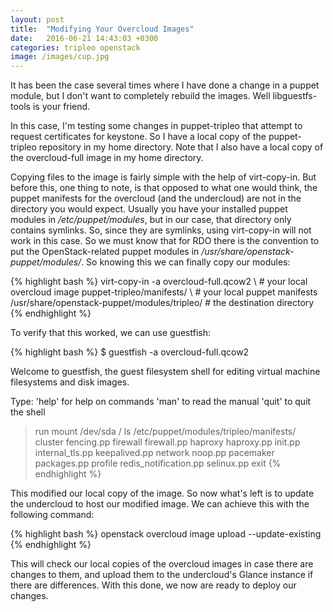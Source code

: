 ```yaml
---
layout: post
title:  "Modifying Your Overcloud Images"
date:   2016-06-21 14:43:03 +0300
categories: tripleo openstack
image: /images/cup.jpg
---
```


It has been the case several times where I have done a change in a puppet
module, but I don't want to completely rebuild the images. Well
libguestfs-tools is your friend.

In this case, I'm testing some changes in puppet-tripleo that attempt to
request certificates for keystone. So I have a local copy of the puppet-tripleo
repository in my home directory. Note that I also have a local copy of the
overcloud-full image in my home directory.

Copying files to the image is fairly simple with the help of virt-copy-in.
But before this, one thing to note, is that opposed to what one would think,
the puppet manifests for the overcloud (and the undercloud) are not in the
directory you would expect. Usually you have your installed puppet modules
in _/etc/puppet/modules_, but in our case, that directory only contains
symlinks. So, since they are symlinks, using virt-copy-in will not work in this
case. So we must know that for RDO there is the convention to put the
OpenStack-related puppet modules in _/usr/share/openstack-puppet/modules/_.
So knowing this we can finally copy our modules:

{% highlight bash %}
virt-copy-in -a overcloud-full.qcow2 \            # your local overcloud image
    puppet-tripleo/manifests/ \                   # your local puppet manifests
    /usr/share/openstack-puppet/modules/tripleo/  # the destination directory
{% endhighlight %}

To verify that this worked, we can use guestfish:

{% highlight bash %}
$ guestfish -a  overcloud-full.qcow2

Welcome to guestfish, the guest filesystem shell for
editing virtual machine filesystems and disk images.

Type: 'help' for help on commands
      'man' to read the manual
      'quit' to quit the shell

><fs> run
><fs> mount /dev/sda /
><fs> ls /etc/puppet/modules/tripleo/manifests/
cluster
fencing.pp
firewall
firewall.pp
haproxy
haproxy.pp
init.pp
internal_tls.pp
keepalived.pp
network
noop.pp
pacemaker
packages.pp
profile
redis_notification.pp
selinux.pp
><fs> exit
{% endhighlight %}

This modified our local copy of the image. So now what's left is to update the
undercloud to host our modified image. We can achieve this with the following
command:

{% highlight bash %}
openstack overcloud image upload --update-existing
{% endhighlight %}

This will check our local copies of the overcloud images in case there are
changes to them, and upload them to the undercloud's Glance instance if there
are differences. With this done, we now are ready to deploy our changes.
